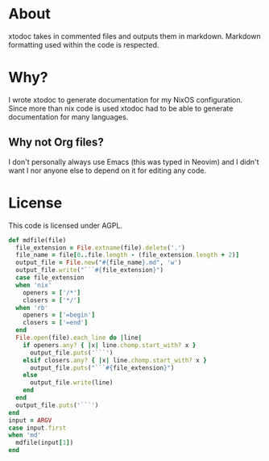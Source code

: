 ```rb#! /usr/bin/env ruby
```
  # About
  xtodoc takes in commented files and outputs them in markdown. Markdown formatting used
  within the code is respected.

  # Why?
  I wrote xtodoc to generate documentation for my NixOS configuration. Since more than
  nix code is used xtodoc had to be able to generate documentation for many
  languages.
  ## Why not Org files?
  I don't personally always use Emacs (this was typed in Neovim) and I didn't want I nor
  anyone else to depend on it for editing any code.

  # License
  This code is licensed under AGPL.
```rb
def mdfile(file)
  file_extension = File.extname(file).delete('.')
  file_name = file[0..file.length - (file_extension.length + 2)]
  output_file = File.new("#{file_name}.md", 'w')
  output_file.write("```#{file_extension}")
  case file_extension
  when 'nix'
    openers = ['/*']
    closers = ['*/']
  when 'rb'
    openers = ['=begin']
    closers = ['=end']
  end
  File.open(file).each_line do |line|
    if openers.any? { |x| line.chomp.start_with? x }
      output_file.puts('```')
    elsif closers.any? { |x| line.chomp.start_with? x }
      output_file.puts("```#{file_extension}")
    else
      output_file.write(line)
    end
  end
  output_file.puts('```')
end
input = ARGV
case input.first
when 'md'
  mdfile(input[1])
end
```
